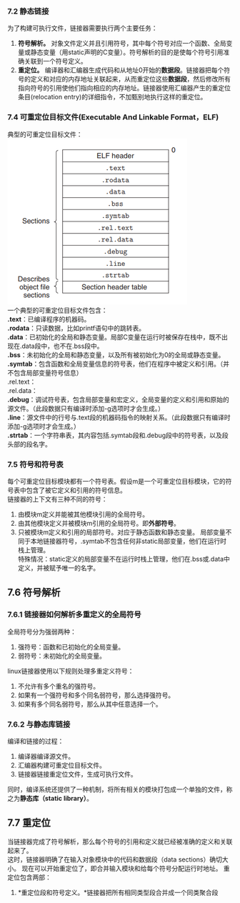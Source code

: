 ### 7.2 静态链接
  为了构建可执行文件，链接器需要执行两个主要任务：  
  1. **符号解析。** 对象文件定义并且引用符号，其中每个符号对应一个函数、全局变量或静态变量（用static声明的C变量）。符号解析的目的是使每个符号引用准确关联到一个符号定义。
  2. **重定位。** 编译器和汇编器生成代码和从地址0开始的**数据段**。链接器把每个符号的定义和对应的内存地址关联起来，从而重定位这些**数据段**，然后修改所有指向符号的引用使他们指向相应的内存地址。链接器使用汇编器产生的重定位条目(relocation entry)的详细指令，不加甄别地执行这样的重定位。
### 7.4 可重定位目标文件(Executable And Linkable Format，ELF)
  典型的可重定位目标文件：  
  ![ELF file](res/ELF_file.png "ELF file")  
  一个典型的可重定位目标文件包含：  
  **.text**：已编译程序的机器码。  
  **.rodata**：只读数据，比如printf语句中的跳转表。  
  **.data**：已初始化的全局和静态变量。局部C变量在运行时被保存在栈中，既不出现在.data段中，也不在.bss段中。  
  **.bss**：未初始化的全局和静态变量，以及所有被初始化为0的全局或静态变量。  
  **.symtab**：包含函数和全局变量信息的符号表，他们在程序中被定义和引用。（并不包含局部变量符号信息）  
  .rel.text：  
  .rel.data：  
  **.debug**：调试符号表，包含局部变量和宏定义，全局变量的定义和引用和原始的源文件。（此段数据只有编译时添加-g选项时才会生成。）  
  **.line**：源文件中的行号与.text段的机器码指令的映射关系。（此段数据只有编译时添加-g选项时才会生成。）  
  **.strtab**：一个字符串表，其内容包括.symtab段和.debug段中的符号表，以及段头部的段名字。
### 7.5 符号和符号表
  每个可重定位目标模块都有一个符号表。假设m是一个可重定位目标模块，它的符号表中包含了被它定义和引用的符号信息。  
  链接器的上下文有三种不同的符号：
  1. 由模块m定义并能被其他模块引用的全局符号。
  2. 由其他模块定义并被模块m引用的全局符号。即**外部符号**。
  3. 只被模块m定义和引用的局部符号。对应于静态函数和静态变量。
  局部变量不同于本地链接器符号，.symtab不包含任何非static局部变量，他们在运行时栈上管理。  
  特殊情况：static定义的局部变量不在运行时栈上管理，他们在.bss或.data中定义，并被赋予唯一的名字。
## 7.6 符号解析  

### 7.6.1 链接器如何解析多重定义的全局符号
  全局符号分为强弱两种：
  1. 强符号：函数和已初始化的全局变量。
  2. 弱符号：未初始化的全局变量。  

  linux链接器使用以下规则处理多重定义符号：
  1. 不允许有多个重名的强符号。
  2. 如果有一个强符号和多个同名弱符号，那么选择强符号。
  3. 如果有多个同名弱符号，那么从其中任意选择一个。  

### 7.6.2 与静态库链接
  编译和链接的过程：  

  1. 编译器编译源文件。
  2. 汇编器构建可重定位目标文件。
  3. 链接器链接重定位文件，生成可执行文件。  

  同时，编译系统还提供了一种机制，将所有相关的模块打包成一个单独的文件，称之为**静态库（static library）**。

## 7.7 重定位
  当链接器完成了符号解析，那么每个符号的引用和定义就已经被准确的定义和关联起来了。  
  这时，链接器明确了在输入对象模块中的代码和数据段（data sections）确切大小。
  现在可以开始重定位了，即合并输入模块和给每个符号分配运行时地址。
  重定位包含两部：  
  1. *重定位段和符号定义。*链接器把所有相同类型段合并成一个同类聚合段